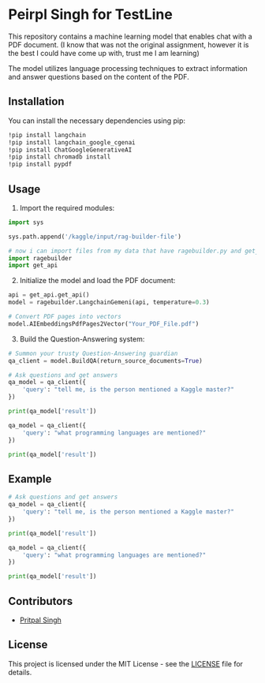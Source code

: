 # Peirpl Singh for TestLine

This repository contains a machine learning model that enables chat with a PDF document. (I know that was not the original assignment, however it is the best I could have come up with, trust me I am learning)

The model utilizes language processing techniques to extract information and answer questions based on the content of the PDF.

## Installation

You can install the necessary dependencies using pip:

```bash
!pip install langchain
!pip install langchain_google_cgenai
!pip install ChatGoogleGenerativeAI
!pip install chromadb install 
!pip install pypdf
```

## Usage

1. Import the required modules:

```python
import sys

sys.path.append('/kaggle/input/rag-builder-file')

# now i can import files from my data that have ragebuilder.py and get_api.py
import ragebuilder
import get_api
```

2. Initialize the model and load the PDF document:

```python
api = get_api.get_api()
model = ragebuilder.LangchainGemeni(api, temperature=0.3)

# Convert PDF pages into vectors
model.AIEmbeddingsPdfPages2Vector("Your_PDF_File.pdf")
```

3. Build the Question-Answering system:

```python
# Summon your trusty Question-Answering guardian
qa_client = model.BuildQA(return_source_documents=True)

# Ask questions and get answers
qa_model = qa_client({
    'query': "tell me, is the person mentioned a Kaggle master?"
})

print(qa_model['result'])

qa_model = qa_client({
    'query': "what programming languages are mentioned?"
})

print(qa_model['result'])
```

## Example

```python
# Ask questions and get answers
qa_model = qa_client({
    'query': "tell me, is the person mentioned a Kaggle master?"
})

print(qa_model['result'])

qa_model = qa_client({
    'query': "what programming languages are mentioned?"
})

print(qa_model['result'])
```

## Contributors

- [Pritpal Singh](https://github.com/pritpalcodes)

## License

This project is licensed under the MIT License - see the [LICENSE](LICENSE) file for details.
